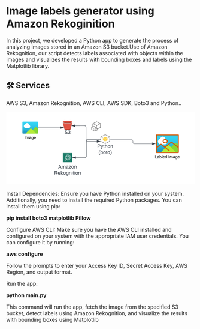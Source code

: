 
# Image labels generator using Amazon Rekoginition

In this project, we developed a Python app to generate the process of analyzing images stored in an Amazon S3 bucket.Use of Amazon Rekognition, our script detects labels associated with objects within the images and visualizes the results with bounding boxes and labels using the Matplotlib library.


## 🛠 Services
AWS S3, Amazon Rekognition, AWS CLI, AWS SDK, Boto3 and Python..


![alt text](https://github.com/prayasoncloud/image-label-generator/blob/main/chart-diagram.png)


Install Dependencies:
Ensure you have Python installed on your system. Additionally, you need to install the required Python packages. You can install them using pip:


**pip install boto3 matplotlib Pillow**

Configure AWS CLI:
Make sure you have the AWS CLI installed and configured on your system with the appropriate IAM user credentials. You can configure it by running:


**aws configure**

Follow the prompts to enter your Access Key ID, Secret Access Key, AWS Region, and output format.


Run the app:

**python main.py**

This command will run the app, fetch the image from the specified S3 bucket, detect labels using Amazon Rekognition, and visualize the results with bounding boxes using Matplotlib
